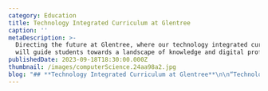 ```yaml
---
category: Education
title: Technology Integrated Curriculum at Glentree
caption: ''
metaDescription: >-
  Directing the future at Glentree, where our technology integrated curriculum
  will guide students towards a landscape of knowledge and digital proficiency.
publishedDate: 2023-09-18T18:30:00.000Z
thumbnail: /images/computerScience.24aa98a2.jpg
blog: "## **Technology Integrated Curriculum at Glentree**\n\n“Technology will never replace great teachers, but in the hands of great teachers, it’s transformational.” – George Couros\n\n[Technology](https://www.glentreeacademy.com/blogs/technology-integrated-curriculum-at-glentree \"Technology\") has impacted almost every aspect of life today, and education is no exception. As we all know, modern kids’ life is surrounded by technology and it is omnipresent. The COVID-19 pandemic has provided a wake-up call to all and now after experiencing the benefits of using technology in teaching, we all need time to accept the fact, of how irreplaceable it is. To keep up the pace in the race, at Glentree we collaborate with technology to improve the learning processes, which in turn prepare the kids for their future endeavors.\n\nAs Indians we believe in research, many studies show that technology when integrated into the curriculum transforms the learning process.\n\nYou may wonder what is technology integration, right?\n\nSo, technology integration does not mean teaching computer skills in isolation to the students. Instead, it means blending technology or technical tools with subject-specific activities to make the learning process more powerful. In that way, technology can support and enhance the educational environment.\n\n## **The advantages of integrating technology into the curriculum:**\n\nThe prime advantage is, that when students are engaged in learning using technology, they will be future creators, entrepreneurs and critics instead of just consumers.\n\n### I. Teaching becomes easy with technology\n\nThanks to\_technology, students can say goodbye to boring theoretical classes. Tools like PowerPoint, audio-visual presentations help students make the abstract concepts more concrete and understand their application in real life.\n\n### II. Educational technology is a saviour to the environment\n\nThe previous year helped a lot in this regard I would say. The online tests and assignments saved a lot of paper and a lot of trees from being chopped down. Imagine if we go digital in the future, how much we can help the environment.\_\_\n\n### III.\_Technology helps students enjoy learning\n\nWhile the parents are worried that the kids are exposed to more screen time, we can use that inclination for some good purpose. We can make students enjoy learning by giving technology-based project works.\n\n### IV. Students can access information at any time\n\nGone are the days when students had to visit the library to complete their assignments and collect resources. Internet has provided easy-to access information and accelerated learning at the fingertips any time, any place which can be used by the students to learn and acquire knowledge. \_\n\n## **How Glentree integrates technology into the curriculum**\n\n### Improves engagement\n\nAt Glentree, technology is integrated into the specially designed subject-specific lesson plans which provide engaging activities to be conducted during the class. The smart boards help teachers to create a more engaging and interactive classroom through audio-visual presentations, PPT, quizzes, gamification which results in the active participation of the student in the learning process. Technology can also be used to teach pronunciation, math, reading and listening skills and spelling which gives a better result than the regular chalk-and-talk method.\n\n### Learning for Life\n\n\_When students actively participate in the\_[learning\_](https://web.archive.org/web/20230330171425/https://open.spotify.com/episode/6yNwuAsrYpY1XC4pURq5oi?si=9P-RH-28QDGpPduoZUyPfA\\&utm_source=copy-link)process with the help of technology, they tend to remember the concepts throughout their lives.\n\n### Improves Individual Learning\n\nAt Glentree, lesson plans are created to cater to the different learning styles of the students. Technology provides great opportunities for making learning more effective for everyone with different needs. Few students can learn through video presentations, few students listen and learn and few learn by playing quizzes and so on.\n\n### Prepares Students For The Future\n\nWe at Glentree realise that preparing the students for the digital future will be an important key to their success. Keeping this in mind the assignments are crafted in a way where students get opportunities to learn new technological skills, apply them and showcase their creativity. Technology can help develop more practical skills like creating presentations, animations writing emails, etc. The goal of technology integration at Glentree is to have students use technology ethically and safely to acquire, demonstrate, apply and communicate information.\n"
---
```



